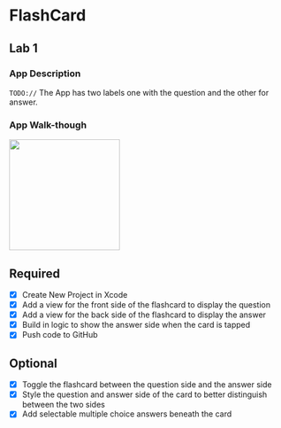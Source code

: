 # FlashCard

## Lab 1

### App Description
`TODO://` The App has two labels one with the question and the other for answer.

### App Walk-though
<img src="https://recordit.co/4hBUtwF7CK.gif" width=200><br>

## Required
- [x] Create New Project in Xcode
- [x] Add a view for the front side of the flashcard to display the question
- [x] Add a view for the back side of the flashcard to display the answer
- [x] Build in logic to show the answer side when the card is tapped
- [x] Push code to GitHub
## Optional
- [X] Toggle the flashcard between the question side and the answer side
- [x] Style the question and answer side of the card to better distinguish between the two sides
- [x] Add selectable multiple choice answers beneath the card
